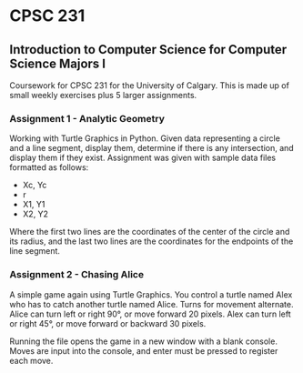 # CPSC 231
## Introduction to Computer Science for Computer Science Majors I

Coursework for CPSC 231 for the University of Calgary. This is made up of small weekly exercises plus 5 larger assignments.

### Assignment 1 - Analytic Geometry

Working with Turtle Graphics in Python. Given data representing a circle and a line segment, display them, determine if there is any intersection, and display them if they exist. Assignment was given with sample data files formatted as follows:
 - Xc, Yc
 - r
 - X1, Y1
 - X2, Y2

Where the first two lines are the coordinates of the center of the circle and its radius, and the last two lines are the coordinates for the endpoints of the line segment.

### Assignment 2 - Chasing Alice

A simple game again using Turtle Graphics. You control a turtle named Alex who has to catch another turtle named Alice. Turns for movement alternate. Alice can turn left or right 90°, or move forward 20 pixels. Alex can turn left or right 45°, or move forward or backward 30 pixels.

Running the file opens the game in a new window with a blank console. Moves are input into the console, and enter must be pressed to register each move.
